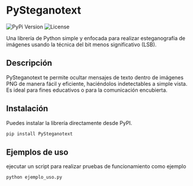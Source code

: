 # PySteganotext

![PyPi Version](https://img.shields.io/pypi/v/PyStegano)
![License](https://img.shields.io/pypi/l/PyStegano)

Una librería de Python simple y enfocada para realizar esteganografía de imágenes usando la técnica del bit menos significativo (LSB).

## Descripción

PySteganotext te permite ocultar mensajes de texto dentro de imágenes PNG de manera fácil y eficiente, haciéndolos indetectables a simple vista. Es ideal para fines educativos o para la comunicación encubierta.

## Instalación

Puedes instalar la librería directamente desde PyPI.

```bash
pip install PySteganotext
```

## Ejemplos de uso

ejecutar un script para realizar pruebas de funcionamiento como ejemplo

```python
python ejemplo_uso.py
```
